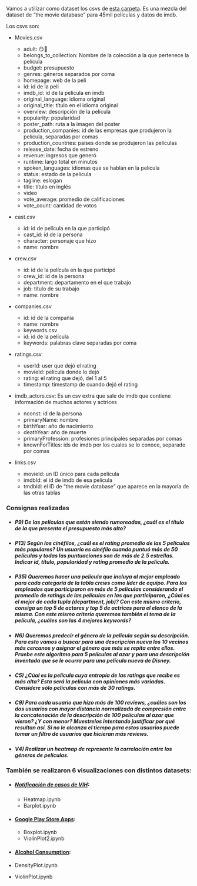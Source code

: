 
Vamos a utilizar como dataset los csvs de [esta carpeta](https://drive.google.com/drive/folders/1fOBnuxITZSsbChHfmrvw8rQt_D_SyJ18). Es una mezcla del dataset de “the movie database” para 45mil películas y datos de imdb.

Los csvs son:

+ Movies.csv
  + adult: 😏🥵
  + belongs_to_collection: Nombre de la colección a la que pertenece la película
  + budget: presupuesto
  + genres: géneros separados por coma
  + homepage: web de la peli
  + id: id de la peli
  + imdb_id: id de la película en imdb
  + original_language: idioma original
  + original_title: título en el idioma original
  + overview: descripción de la película
  + popularity: popularidad
  + poster_path: ruta a la imagen del poster
  + production_companies: id de las empresas que produjeron la película, separadas por comas
  + production_countries: países donde se produjeron las películas
  + release_date: fecha de estreno
  + revenue: ingresos que generó
  + runtime: largo total en minutos
  + spoken_languages: idiomas que se hablan en la película
  + status: estado de la película
  + tagline: eslogan
  + title: título en inglés
  + video
  + vote_average: promedio de calificaciones
  + vote_count: cantidad de votos
  
+ cast.csv
  + id: id de película en la que participó
  + cast_id: id de la persona
  + character: personaje que hizo
  + name: nombre

+ crew.csv
  + id: id de la película en la que participó
  + crew_id: id de la persona
  + department: departamento en el que trabajo
  + job: título de su trabajo
  + name: nombre
  
+ companies.csv
  + id: id de la compañía
  + name: nombre
  + keywords.csv
  + id: id de la película
  + keywords: palabras clave separadas por coma

+ ratings.csv
  + userId: user que dejó el rating
  + movieId: película donde lo dejó
  + rating: el rating que dejó, del 1 al 5
  + timestamp: timestamp de cuando dejó el rating
  
+ imdb_actors.csv: Es un csv extra que sale de imdb que contiene información de muchos actores y actrices
  + nconst: id de la persona
  + primaryName: nombre
  + birthYear: año de nacimiento
  + deathYear: año de muerte
  + primaryProfession: profesiones principales separadas por comas
  + knownForTitles: ids de imdb por los cuales se lo conoce, separado por comas
  
+ links.csv
  + movieId: un ID único para cada película
  + imdbId: el id de imdb de esa película
  + tmdbId: el ID de “the movie database” que aparece en la mayoría de las otras tablas

### Consignas realizadas

+ ##### P9) De las películas que están siendo rumoreadas, ¿cuál es el título de la que presenta el presupuesto más alto?

+ ##### P13) Según los cinéfilos, ¿cuál es el rating promedio de las 5 películas más populares? Un usuario es cinéfilo cuando puntuó más de 50 películas y todas las puntuaciones son de más de 2.5 estrellas. Indicar id, título, popularidad y rating promedio de la película.

+ ##### P35) Queremos hacer una película que incluya al mejor empleado para cada categoría de la tabla crews como líder de equipo. Para los empleados que participaron en más de 5 películas considerando el promedio de ratings de las películas en las que participaron, ¿Cúal es el mejor de cada tupla (department, job)? Con este mismo criterio, consiga un top 5 de actores y top 5 de actrices para el elenco de la misma. Con este mismo criterio queremos también el tema de la película, ¿cuáles son las 4 mejores keywords?

+ ##### N6) Queremos predecir el género de la película según su descripción. Para esto vamos a buscar para una descripción nueva los 10 vecinos más cercanos y asignar el género que más se repita entre ellos. Pruebe este algoritmo para 5 películas al azar y para una descripción inventada que se le ocurra para una película nueva de Disney.

+ ##### C5) ¿Cúal es la película cuya entropía de las ratings que recibe es más alta? Esta será la película con opiniones más variadas. Considere sólo películas con más de 30 ratings.

+ ##### C9) Para cada usuario que hizo más de 100 reviews, ¿cuáles son los dos usuarios con mayor distancia normalizada de compresión entre la concatenación de la descripción de 100 películas al azar que vieron? ¿Y con menor? Muestrelos intentando justificar por qué resultan así. Si no le alcanza el tiempo para estos usuarios puede tomar un filtro de usuarios que hicieran más reviews.


+ ##### V4) Realizar un heatmap de represente la correlación entre los géneros de películas.

### También se realizaron 6 visualizaciones con distintos datasets: 

+ ##### [Notificación de casos de VIH](https://datos.gob.ar/dataset/salud-notificacion-casos-vih): 
  + Heatmap.ipynb 
  + Barplot.ipynb
 
+ ####  [Google Play Store Apps](https://www.kaggle.com/datasets/lava18/google-play-store-apps?select=googleplaystore.csv):
  + Boxplot.ipynb
  + ViolinPlot2.ipynb
 
 + ####  [Alcohol Consumption](https://www.kaggle.com/datasets/sansuthi/alcohol-consumption):
  + DensityPlot.ipynb
  + ViolinPlot.ipynb 
